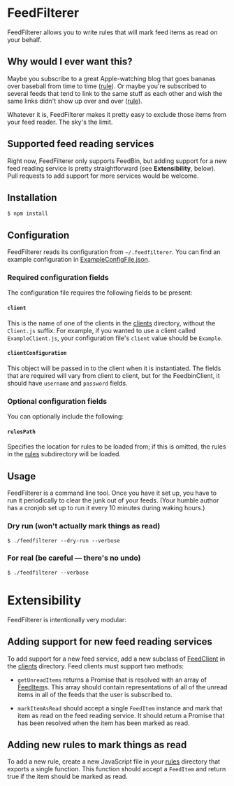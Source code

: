 # FeedFilterer

FeedFilterer allows you to write rules that will mark feed items as read on your behalf.

## Why would I ever want this?
Maybe you subscribe to a great Apple-watching blog that goes bananas over baseball from time to time ([rule](https://gist.github.com/shinypb/c2e507e92d5453813af9bfaa8e51373e)). Or maybe you're subscribed to several feeds that tend to link to the same stuff as each other and wish the same links didn't show up over and over ([rule](https://gist.github.com/shinypb/80d795161ff502ab5010fb31d3ba3dd7)).

Whatever it is, FeedFilterer makes it pretty easy to exclude those items from your feed reader. The
sky's the limit.

## Supported feed reading services

Right now, FeedFilterer only supports FeedBin, but adding support for a new feed reading service is
pretty straightforward (see **Extensibility**, below). Pull requests to add support for more services
would be welcome.

## Installation
````
$ npm install
````

## Configuration
FeedFilterer reads its configuration from `~/.feedfilterer`. You can find an example configuration
in [ExampleConfigFile.json](./ExampleConfigFile.json).

### Required configuration fields
The configuration file requires the following fields to be present:

#### `client`
This is the name of one of the clients in the [clients](./clients) directory, without the `Client.js`
suffix. For example, if you wanted to use a client called `ExampleClient.js`, your configuration
file's `client` value should be `Example`.

#### `clientConfiguration`
This object will be passed in to the client when it is instantiated. The fields that are required
will vary from client to client, but for the FeedbinClient, it should have `username` and `password`
fields.

### Optional configuration fields
You can optionally include the following:

#### `rulesPath`
Specifies the location for rules to be loaded from; if this is omitted, the rules in the
[rules](./rules) subdirectory will be loaded.

## Usage

FeedFilterer is a command line tool. Once you have it set up, you have to run it periodically to
clear the junk out of your feeds. (Your humble author has a cronjob set up to run it every 10
minutes during waking hours.)

### Dry run (won't actually mark things as read)
````
$ ./feedfilterer --dry-run --verbose
````

### For real (be careful — there's no undo)
````
$ ./feedfilterer --verbose
````

# Extensibility
FeedFilterer is intentionally very modular:

## Adding support for new feed reading services
To add support for a new feed service, add a new subclass of [FeedClient](./FeedClient.js) in the
[clients](./clients) directory. Feed clients must support two methods:

- `getUnreadItems` returns a Promise that is resolved with an array of [FeedItem](./FeedItem.js)s.
This array should contain representations of all of the unread items in all of the feeds that the
user is subscribed to.

- `markItemAsRead` should accept a single `FeedItem` instance and mark that item as read on the feed
reading service. It should return a Promise that has been resolved when the item has been marked as
read.

## Adding new rules to mark things as read
To add a new rule, create a new JavaScript file in your [rules](./rules) directory that exports a
single function. This function should accept a `FeedItem` and return true if the item should be
marked as read.
